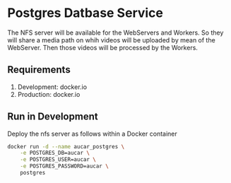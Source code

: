 # Postgres Datbase Service

The NFS server will be available for the WebServers and Workers. So they will share a media path on whih videos will be uploaded by mean of the WebServer. Then those videos will be processed by the Workers.

## Requirements

1. Development: docker.io
2. Production: docker.io

## Run in Development

Deploy the nfs server as follows within a Docker container

```sh
docker run -d --name aucar_postgres \
	-e POSTGRES_DB=aucar \
	-e POSTGRES_USER=aucar \
	-e POSTGRES_PASSWORD=aucar \
	postgres
```